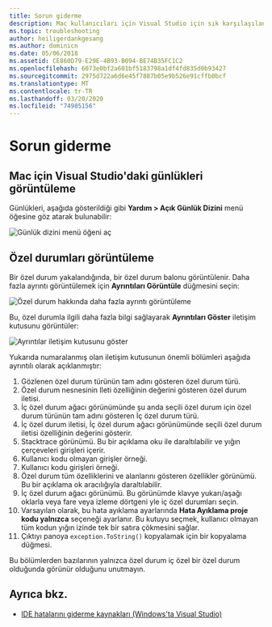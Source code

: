 ```yaml
---
title: Sorun giderme
description: Mac kullanıcıları için Visual Studio için sık karşılaşılan sorunlar ve çözümler.
ms.topic: troubleshooting
author: heiligerdankgesang
ms.author: dominicn
ms.date: 05/06/2018
ms.assetid: CE860D79-E29E-4B93-B094-BE74B35FC1C2
ms.openlocfilehash: 6073e0bf2a601bf5183798a1df4fd835d0b93427
ms.sourcegitcommit: 2975d722a6d6e45f7887b05e9b526e91cffb0bcf
ms.translationtype: MT
ms.contentlocale: tr-TR
ms.lasthandoff: 03/20/2020
ms.locfileid: "74985156"
---
```

# <a name="troubleshooting"></a>Sorun giderme

## <a name="viewing-logs-in-visual-studio-for-mac"></a>Mac için Visual Studio'daki günlükleri görüntüleme

Günlükleri, aşağıda gösterildiği gibi **Yardım > Açık Günlük Dizini** menü öğesine göz atarak bulunabilir:

![Günlük dizini menü öğeni aç](media/troubleshooting-image1.png)

## <a name="viewing-exceptions"></a>Özel durumları görüntüleme

Bir özel durum yakalandığında, bir özel durum balonu görüntülenir. Daha fazla ayrıntı görüntülemek için **Ayrıntıları Görüntüle** düğmesini seçin:

![Özel durum hakkında daha fazla ayrıntı görüntüleme](media/troubleshooting-image2.png)

Bu, özel durumla ilgili daha fazla bilgi sağlayarak **Ayrıntıları Göster** iletişim kutusunu görüntüler:

![Ayrıntılar iletişim kutusunu göster](media/troubleshooting-image3.png)

Yukarıda numaralanmış olan iletişim kutusunun önemli bölümleri aşağıda ayrıntılı olarak açıklanmıştır:

1. Gözlenen özel durum türünün tam adını gösteren özel durum türü.
2. Özel durum nesnesinin Ileti özelliğinin değerini gösteren özel durum iletisi.
3. İç özel durum ağacı görünümünde şu anda seçili özel durum için özel durum türünün tam adını gösteren İç özel durum türü.
4. İç özel durum iletisi, İç özel durum ağacı görünümünde seçili özel durum iletisi özelliğinin değerini gösterir.
5. Stacktrace görünümü. Bu bir açıklama oku ile daraltılabilir ve yığın çerçeveleri girişleri içerir.
6. Kullanıcı kodu olmayan girişler örneği.
7. Kullanıcı kodu girişleri örneği.
8. Özel durum tüm özelliklerini ve alanlarını gösteren özellikler görünümü. Bu bir açıklama ok aracılığıyla daraltılabilir.
9. İç özel durum ağacı görünümü. Bu görünümde klavye yukarı/aşağı oklarla veya fare veya izleme dörtgeni yle iç özel durumları seçin.
10. Varsayılan olarak, bu hata ayıklama ayarlarında **Hata Ayıklama proje kodu yalnızca** seçeneği ayarlanır. Bu kutuyu seçmek, kullanıcı olmayan tüm kodun yığın izinde tek bir satıra çökmesini sağlar.
11. Çıktıyı panoya `exception.ToString()` kopyalamak için bir kopyalama düğmesi.

Bu bölümlerden bazılarının yalnızca özel durum iç özel bir özel durum olduğunda görünür olduğunu unutmayın.

## <a name="see-also"></a>Ayrıca bkz.

- [IDE hatalarını giderme kaynakları (Windows'ta Visual Studio)](/visualstudio/ide/reference/resources-for-troubleshooting-integrated-development-environment-errors)